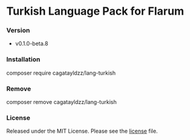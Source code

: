 # Turkish Language Pack for Flarum

### Version
- v0.1.0-beta.8

### Installation
composer require cagatayldzz/lang-turkish

### Remove
composer remove cagatayldzz/lang-turkish

### License
Released under the MIT License. Please see the [license](LICENSE) file.

